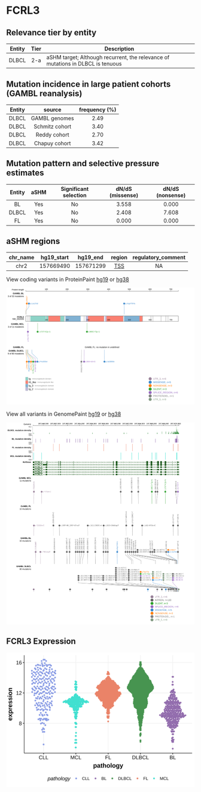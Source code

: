 # FCRL3

## Relevance tier by entity

|Entity|Tier|Description                              |
|:------:|:----:|-----------------------------------------|
|DLBCL |2-a | aSHM target; Although recurrent, the relevance of mutations in DLBCL is tenuous |

## Mutation incidence in large patient cohorts (GAMBL reanalysis)

|Entity|source        |frequency (%)|
|:------:|:--------------:|:-------------:|
|DLBCL |GAMBL genomes |2.49         |
|DLBCL |Schmitz cohort|3.40         |
|DLBCL |Reddy cohort  |2.70         |
|DLBCL |Chapuy cohort |3.42         |

## Mutation pattern and selective pressure estimates

|Entity|aSHM|Significant selection|dN/dS (missense)|dN/dS (nonsense)|
|:------:|:----:|:---------------------:|:----------------:|:----------------:|
|BL    |Yes |No                   |3.558           |0.000           |
|DLBCL |Yes |No                   |2.408           |7.608           |
|FL    |Yes |No                   |0.000           |0.000           |

## aSHM regions

|chr_name|hg19_start|hg19_end |region                                                                                     |regulatory_comment|
|:--------:|:----------:|:---------:|:-------------------------------------------------------------------------------------------:|:------------------:|
|chr2    |157669490 |157671299|[TSS](https://genome.ucsc.edu/s/rdmorin/GAMBL%20hg19?position=chr2%3A157669490%2D157671299)|NA                |


View coding variants in ProteinPaint [hg19](https://morinlab.github.io/LLMPP/GAMBL/FCRL3_protein.html)  or [hg38](https://morinlab.github.io/LLMPP/GAMBL/FCRL3_protein_hg38.html)

![image](images/proteinpaint/FCRL3_NM_052939.svg)

View all variants in GenomePaint [hg19](https://morinlab.github.io/LLMPP/GAMBL/FCRL3.html)  or [hg38](https://morinlab.github.io/LLMPP/GAMBL/FCRL3_hg38.html)

![image](images/proteinpaint/FCRL3.svg)
## FCRL3 Expression
![image](images/gene_expression/FCRL3_by_pathology.svg)
<!-- ORIGIN: Unknown -->
